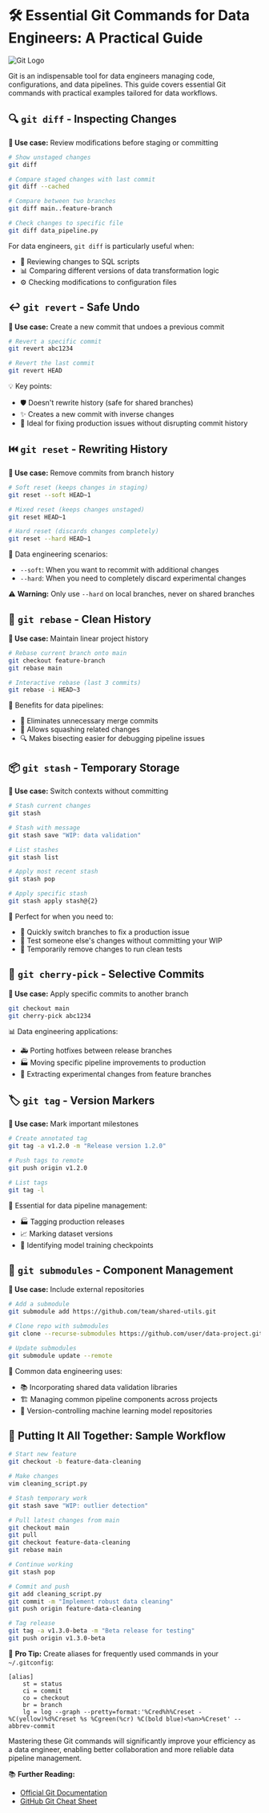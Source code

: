 
# 🛠️ Essential Git Commands for Data Engineers: A Practical Guide

![Git Logo](https://git-scm.com/images/logos/downloads/Git-Icon-1788C.png)

Git is an indispensable tool for data engineers managing code, configurations, and data pipelines. This guide covers essential Git commands with practical examples tailored for data workflows.

## 🔍 `git diff` - Inspecting Changes

**📌 Use case:** Review modifications before staging or committing

```bash
# Show unstaged changes
git diff

# Compare staged changes with last commit
git diff --cached

# Compare between two branches
git diff main..feature-branch

# Check changes to specific file
git diff data_pipeline.py
```

For data engineers, `git diff` is particularly useful when:

- 🔄 Reviewing changes to SQL scripts
- 📊 Comparing different versions of data transformation logic
- ⚙️ Checking modifications to configuration files

## ↩️ `git revert` - Safe Undo

**📌 Use case:** Create a new commit that undoes a previous commit

```bash
# Revert a specific commit
git revert abc1234

# Revert the last commit
git revert HEAD
```

💡 Key points:
- 🛡️ Doesn't rewrite history (safe for shared branches)
- ✨ Creates a new commit with inverse changes
- 🚀 Ideal for fixing production issues without disrupting commit history

## ⏮️ `git reset` - Rewriting History

**📌 Use case:** Remove commits from branch history

```bash
# Soft reset (keeps changes in staging)
git reset --soft HEAD~1

# Mixed reset (keeps changes unstaged)
git reset HEAD~1

# Hard reset (discards changes completely)
git reset --hard HEAD~1
```

🔧 Data engineering scenarios:
- `--soft`: When you want to recommit with additional changes
- `--hard`: When you need to completely discard experimental changes

⚠️ **Warning:** Only use `--hard` on local branches, never on shared branches

## 🧹 `git rebase` - Clean History

**📌 Use case:** Maintain linear project history

```bash
# Rebase current branch onto main
git checkout feature-branch
git rebase main

# Interactive rebase (last 3 commits)
git rebase -i HEAD~3
```

🎯 Benefits for data pipelines:
- 🧼 Eliminates unnecessary merge commits
- 🧩 Allows squashing related changes
- 🔍 Makes bisecting easier for debugging pipeline issues

## 📦 `git stash` - Temporary Storage

**📌 Use case:** Switch contexts without committing

```bash
# Stash current changes
git stash

# Stash with message
git stash save "WIP: data validation"

# List stashes
git stash list

# Apply most recent stash
git stash pop

# Apply specific stash
git stash apply stash@{2}
```

💼 Perfect for when you need to:
- 🔄 Quickly switch branches to fix a production issue
- 🧪 Test someone else's changes without committing your WIP
- 🧹 Temporarily remove changes to run clean tests

## 🍒 `git cherry-pick` - Selective Commits

**📌 Use case:** Apply specific commits to another branch

```bash
git checkout main
git cherry-pick abc1234
```

📊 Data engineering applications:
- 🚑 Porting hotfixes between release branches
- 🏭 Moving specific pipeline improvements to production
- 🧪 Extracting experimental changes from feature branches

## 🏷️ `git tag` - Version Markers

**📌 Use case:** Mark important milestones

```bash
# Create annotated tag
git tag -a v1.2.0 -m "Release version 1.2.0"

# Push tags to remote
git push origin v1.2.0

# List tags
git tag -l
```

🚀 Essential for data pipeline management:
- 🏭 Tagging production releases
- 📈 Marking dataset versions
- 🤖 Identifying model training checkpoints

## 🧩 `git submodules` - Component Management

**📌 Use case:** Include external repositories

```bash
# Add a submodule
git submodule add https://github.com/team/shared-utils.git

# Clone repo with submodules
git clone --recurse-submodules https://github.com/user/data-project.git

# Update submodules
git submodule update --remote
```

🔧 Common data engineering uses:
- 📚 Incorporating shared data validation libraries
- 🏗️ Managing common pipeline components across projects
- 🧠 Version-controlling machine learning model repositories

## 🚀 Putting It All Together: Sample Workflow

```bash
# Start new feature
git checkout -b feature-data-cleaning

# Make changes
vim cleaning_script.py

# Stash temporary work
git stash save "WIP: outlier detection"

# Pull latest changes from main
git checkout main
git pull
git checkout feature-data-cleaning
git rebase main

# Continue working
git stash pop

# Commit and push
git add cleaning_script.py
git commit -m "Implement robust data cleaning"
git push origin feature-data-cleaning

# Tag release
git tag -a v1.3.0-beta -m "Beta release for testing"
git push origin v1.3.0-beta
```

🌟 **Pro Tip:** Create aliases for frequently used commands in your `~/.gitconfig`:

```gitconfig
[alias]
    st = status
    ci = commit
    co = checkout
    br = branch
    lg = log --graph --pretty=format:'%Cred%h%Creset -%C(yellow)%d%Creset %s %Cgreen(%cr) %C(bold blue)<%an>%Creset' --abbrev-commit
```

Mastering these Git commands will significantly improve your efficiency as a data engineer, enabling better collaboration and more reliable data pipeline management.

📚 **Further Reading:**
- [Official Git Documentation](https://git-scm.com/doc)
- [GitHub Git Cheat Sheet](https://github.github.com/training-kit/downloads/github-git-cheat-sheet.pdf)
